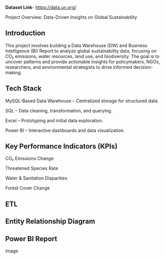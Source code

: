 **Dataset Link**- https://data.un.org/

Project Overview: Data-Driven Insights on Global Sustainability

**Introduction**
---------------

This project involves building a Data Warehouse (DW) and Business Intelligence (BI) Report to analyze global sustainability data, focusing on CO₂ emissions, water resources, land use, and biodiversity. The goal is to uncover patterns and provide actionable insights for policymakers, NGOs, researchers, and environmental strategists to drive informed decision-making.



**Tech Stack**
-------------

MySQL-Based Data Warehouse – Centralized storage for structured data.

SQL – Data cleaning, transformation, and querying.

Excel – Prototyping and initial data exploration.

Power BI – Interactive dashboards and data visualization.



**Key Performance Indicators (KPIs)**
-----------------------------------

CO₂ Emissions Change

Threatened Species Rate

Water & Sanitation Disparities

Forest Cover Change

**ETL**
-------


**Entity Relationship Diagram**
------------------------------


**Power BI Report**
------------------

image
